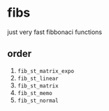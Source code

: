 # fibs

just very fast fibbonaci functions

## order

1. `fib_st_matrix_expo`
2. `fib_st_linear`
3. `fib_st_matrix`
4. `fib_st_memo`
5. `fib_st_normal`
